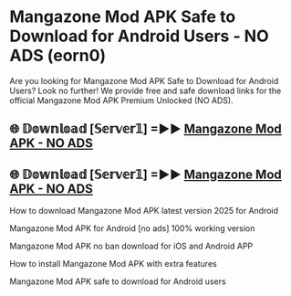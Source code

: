 # Mangazone Mod APK Safe to Download for Android Users - NO ADS (eorn0)

Are you looking for Mangazone Mod APK Safe to Download for Android Users? Look no further! We provide free and safe download links for the official Mangazone Mod APK Premium Unlocked (NO ADS).

## 🌐 𝔻𝕠𝕨𝕟𝕝𝕠𝕒𝕕 [𝕊𝕖𝕣𝕧𝕖𝕣𝟙] =►► [Mangazone Mod APK - NO ADS](https://getmodsapk.pages.dev?q=Mangazone+Mod+APK)

## 🌐 𝔻𝕠𝕨𝕟𝕝𝕠𝕒𝕕 [𝕊𝕖𝕣𝕧𝕖𝕣𝟙] =►► [Mangazone Mod APK - NO ADS](https://getmodsapk.pages.dev?q=Mangazone+Mod+APK)

How to download Mangazone Mod APK latest version 2025 for Android

Mangazone Mod APK for Android [no ads] 100% working version

Mangazone Mod APK no ban download for iOS and Android APP

How to install Mangazone Mod APK with extra features

Mangazone Mod APK safe to download for Android users